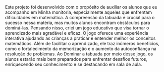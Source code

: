 Este projeto foi desenvolvido com o propósito
de auxiliar os alunos que eu acompanho em
Minha monitoria, especialmente aqueles que
enfrentam dificuldades em matemática. A compreensão 
da tabuada é crucial para o sucesso nessa matéria, mas muitos alunos
encontram obstáculos para dominá-las. Pensando nisso, criei um jogo educativo
que visa tornar o aprendizado mais agradável e eficaz.
O jogo oferece uma experiência interativa
ajudando as crianças a praticar e entender melhor os conceitos matemáticos. Além de facilitar
o aprendizado, ele traz inúmeros benefícios, como 
o fortalecimento da memorização e o aumento da autoconfiança na resolução de problemas.
Ao Dominar a tabuada por meio desse jogo, os alunos estarão mais bem preparados para enfrentar
desafios futuros, enriquecendo seu conhecimento e se destacando em sala de aula.
